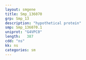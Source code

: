 ```yaml
---
layout: smgene
title: Smp_136070
grp: Smp_13
description: "hypothetical protein"
smp: Smp_136070.1
uniprot: "G4VPC0"
length:   387
cdd: "ns"
kk: ns
categories: sm
---
```

